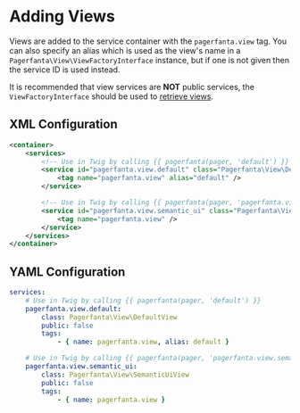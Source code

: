 # Adding Views

Views are added to the service container with the `pagerfanta.view` tag. You can also specify an alias which is used as the view's name in a `Pagerfanta\View\ViewFactoryInterface` instance, but if one is not given then the service ID is used instead.

<div class="docs-note">It is recommended that view services are <strong>NOT</strong> public services, the <code>ViewFactoryInterface</code> should be used to <a href="/open-source/packages/pagerfantabundle/docs/3.x/retrieving-views">retrieve views</a>.</div>

## XML Configuration

```xml
<container>
    <services>
        <!-- Use in Twig by calling {{ pagerfanta(pager, 'default') }} -->
        <service id="pagerfanta.view.default" class="Pagerfanta\View\DefaultView" public="false">
            <tag name="pagerfanta.view" alias="default" />
        </service>

        <!-- Use in Twig by calling {{ pagerfanta(pager, 'pagerfanta.view.semantic_ui') }} -->
        <service id="pagerfanta.view.semantic_ui" class="Pagerfanta\View\SemanticUiView" public="false">
            <tag name="pagerfanta.view" />
        </service>
    </services>
</container>
```

## YAML Configuration

```yaml
services:
    # Use in Twig by calling {{ pagerfanta(pager, 'default') }}
    pagerfanta.view.default:
        class: Pagerfanta\View\DefaultView
        public: false
        tags:
            - { name: pagerfanta.view, alias: default }

    # Use in Twig by calling {{ pagerfanta(pager, 'pagerfanta.view.semantic_ui') }}
    pagerfanta.view.semantic_ui:
        class: Pagerfanta\View\SemanticUiView
        public: false
        tags:
            - { name: pagerfanta.view }
```

